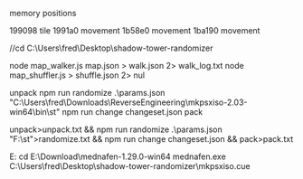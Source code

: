 
memory positions

199098 tile
1991a0 movement
1b58e0 movement
1ba190 movement

//cd C:\Users\fred\Desktop\shadow-tower-randomizer

node map_walker.js map.json > walk.json 2> walk_log.txt
node map_shuffler.js > shuffle.json 2> nul

unpack
npm run randomize .\params.json "C:\Users\fred\Downloads\ReverseEngineering\mkpsxiso-2.03-win64\bin\st"
npm run change changeset.json
pack

unpack>unpack.txt && npm run randomize .\params.json "F:\st">randomize.txt && npm run change changeset.json && pack>pack.txt

E:
cd E:\Download\mednafen-1.29.0-win64
mednafen.exe C:\Users\fred\Desktop\shadow-tower-randomizer\mkpsxiso.cue
